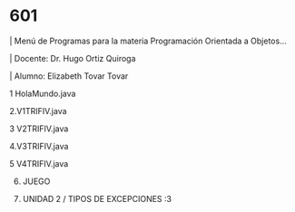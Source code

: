 # 601

| Menú de Programas para la materia Programación Orientada a Objetos...

| Docente: Dr. Hugo Ortiz Quiroga 

| Alumno: Elizabeth Tovar Tovar 

1  HolaMundo.java

2.V1TRIFIV.java 

3  V2TRIFIV.java 

4.V3TRIFIV.java 

5  V4TRIFIV.java

6. JUEGO

7. UNIDAD 2 / TIPOS DE EXCEPCIONES :3  
